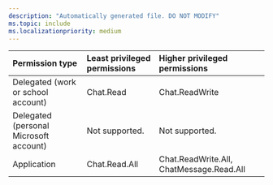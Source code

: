 ```yaml
---
description: "Automatically generated file. DO NOT MODIFY"
ms.topic: include
ms.localizationpriority: medium
---
```


|Permission type|Least privileged permissions|Higher privileged permissions|
|:---|:---|:---|
|Delegated (work or school account)|Chat.Read|Chat.ReadWrite|
|Delegated (personal Microsoft account)|Not supported.|Not supported.|
|Application|Chat.Read.All|Chat.ReadWrite.All, ChatMessage.Read.All|

